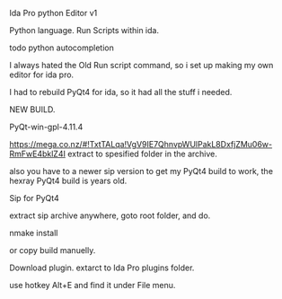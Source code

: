 Ida Pro python Editor v1

Python language.
Run Scripts within ida.

todo
python autocompletion

I always hated the Old Run script command, so i set up making my own editor for ida pro.

I had to rebuild PyQt4 for ida, so it had all the stuff i needed.

NEW BUILD.

PyQt-win-gpl-4.11.4

https://mega.co.nz/#!TxtTALqa!VgV9IE7QhnvpWUlPakL8DxfjZMu06w-RmFwE4bklZ4I
extract to spesified folder in the archive.

also you have to a newer sip version to get my PyQt4 build to work, the hexray PyQt4 build is years old.

Sip for PyQt4

extract sip archive anywhere, goto root folder, and do.

nmake install

or copy build manuelly.

Download plugin.
extarct to Ida Pro plugins folder.

use hotkey Alt+E and find it under File menu.


